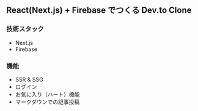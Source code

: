 ## React(Next.js) + Firebase でつくる Dev.to Clone

### 技術スタック

- Next.js
- Firebase

### 機能

- SSR & SSG
- ログイン
- お気に入り（ハート）機能
- マークダウンでの記事投稿
